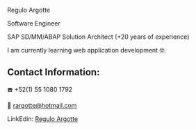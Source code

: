 Regulo Argotte

Software Engineer

SAP SD/MM/ABAP Solution Architect (+20 years of experience)

I am currently learning web application development :nerd_face:.

## Contact Information:
:phone: +52(1) 55 1080 1792

:e-mail: rargotte@hotmail.com

LinkEdin: [Regulo Argotte](https://www.linkedin.com/in/regulo-argotte-0865113?lipi=urn%3Ali%3Apage%3Ad_flagship3_profile_view_base_contact_details%3BGsnjYlEdQRuonDAHqA0FSQ%3D%3D)